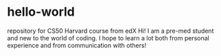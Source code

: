 # hello-world
repository for CS50 Harvard course from edX
Hi!
I am a pre-med student and new to the world of coding.
I hope to learn a lot both from personal experience and from communication with others!
